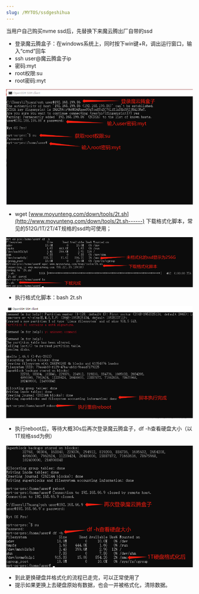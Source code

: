 ```yaml
---
slug: /MYTOS/ssdgeshihua
---
```


当用户自己购买nvme ssd后，先替换下来魔云腾出厂自带的ssd

- 登录魔云腾盒子：在windows系统上，同时按下win键+R，调出运行窗口，输入“cmd”回车
- ssh user@魔云腾盒子ip
- 密码:myt
- root权限:su
- root密码:myt

![img](/img/zskp/gsh1.png)

- wget [www.moyunteng.com/down/tools/2t.sh](http://www.moyunteng.com/down/tools/2t.sh------) 下载格式化脚本，常见的512G/1T/2T/4T规格的ssd均可使用；

![img](/img/zskp/gsh2.png)



- 执行格式化脚本：bash 2t.sh

![img](/img/zskp/gsh3.png)



- 执行reboot后，等待大概30s后再次登录魔云腾盒子，df -h查看硬盘大小（以1T规格ssd为例）

![img](/img/zskp/gsh4.png)



- 到此更换硬盘并格式化的流程已走完，可以正常使用了
- 提示如果更换上去硬盘原始有数据，也会一并被格式化，清除数据。